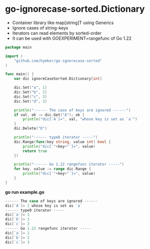 go-ignorecase-sorted.Dictionary
===============================

- Container library like map[string]T using Generics
- Ignore cases of string-keys
- Iterators can read elements by sorted-order
- It can be used with GOEXPERIMENT=rangefunc of Go 1.22

```example.go
package main

import (
    "github.com/hymkor/go-ignorecase-sorted"
)

func main() {
    var dic ignoreCaseSorted.Dictionary[int]

    dic.Set("a", 1)
    dic.Set("b", 2)
    dic.Set("c", 3)
    dic.Set("d", 3)

    println("------ The case of keys are ignored ------")
    if val, ok := dic.Get("A"); ok {
        println("dic[`A`]=", val, "whose key is set as `a`")
    }
    dic.Delete("D")

    println("------ type0 iterator -----")
    dic.Range(func(key string, value int) bool {
        println("dic[`"+key+"`]=", value)
        return true
    })

    println("------ Go 1.22 rangefunc iterator -----")
    for key, value := range dic.Range {
        println("dic[`"+key+"`]=", value)
    }
}
```

**go run example.go**
```go run example.go|
------ The case of keys are ignored ------
dic[`A`]= 1 whose key is set as `a`
------ type0 iterator -----
dic[`a`]= 1
dic[`b`]= 2
dic[`c`]= 3
------ Go 1.22 rangefunc iterator -----
dic[`a`]= 1
dic[`b`]= 2
dic[`c`]= 3
```
